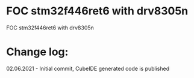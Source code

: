 # FOC stm32f446ret6 with drv8305n
 FOC stm32f446ret6 with drv8305n
 
# Change log:
 
02.06.2021 - Initial commit, CubeIDE generated code is published
